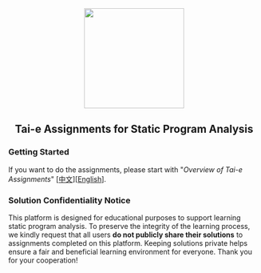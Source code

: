 <div align="center">
  <a href="https://tai-e.pascal-lab.net/">
    <img src="https://tai-e.pascal-lab.net/o-tai-e.webp" height="200">
  </a>

## Tai-e Assignments for Static Program Analysis
</div>

### Getting Started

If you want to do the assignments, please start with "*Overview of Tai-e Assignments*" [[中文](https://tai-e.pascal-lab.net/intro/overview.html)][[English](https://tai-e.pascal-lab.net/en/intro/overview.html)].

### Solution Confidentiality Notice
This platform is designed for educational purposes to support learning static program analysis.
To preserve the integrity of the learning process, we kindly request that all users **do not publicly share their solutions** to assignments completed on this platform.
Keeping solutions private helps ensure a fair and beneficial learning environment for everyone.
Thank you for your cooperation!
